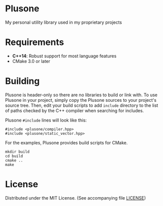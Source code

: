 # Plusone

My personal utility library used in my proprietary projects

# Requirements

* **C++14**: Robust support for most language features
* CMake 3.0 or later

# Building

Plusone is header-only so there are no libraries to build or link with. To use Plusone in your project, simply copy the Plusone sources to your project's source tree. Then, edit your build scripts to add `include` directory to the list of paths checked by the C++ compiler when searching for includes.

Plusone `#include` lines will look like this:
```
#include <plusone/compiler.hpp>
#include <plusone/static_vector.hpp>
```

For the examples, Plusone provides build scripts for CMake.
```
mkdir build
cd build
cmake ..
make
```

# License

Distributed under the MIT License. (See accompanying file [LICENSE](LICENSE))
